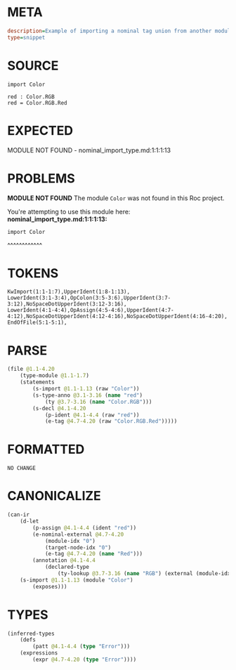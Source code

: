 # META
~~~ini
description=Example of importing a nominal tag union from another module
type=snippet
~~~
# SOURCE
~~~roc
import Color

red : Color.RGB
red = Color.RGB.Red
~~~
# EXPECTED
MODULE NOT FOUND - nominal_import_type.md:1:1:1:13
# PROBLEMS
**MODULE NOT FOUND**
The module `Color` was not found in this Roc project.

You're attempting to use this module here:
**nominal_import_type.md:1:1:1:13:**
```roc
import Color
```
^^^^^^^^^^^^


# TOKENS
~~~zig
KwImport(1:1-1:7),UpperIdent(1:8-1:13),
LowerIdent(3:1-3:4),OpColon(3:5-3:6),UpperIdent(3:7-3:12),NoSpaceDotUpperIdent(3:12-3:16),
LowerIdent(4:1-4:4),OpAssign(4:5-4:6),UpperIdent(4:7-4:12),NoSpaceDotUpperIdent(4:12-4:16),NoSpaceDotUpperIdent(4:16-4:20),
EndOfFile(5:1-5:1),
~~~
# PARSE
~~~clojure
(file @1.1-4.20
	(type-module @1.1-1.7)
	(statements
		(s-import @1.1-1.13 (raw "Color"))
		(s-type-anno @3.1-3.16 (name "red")
			(ty @3.7-3.16 (name "Color.RGB")))
		(s-decl @4.1-4.20
			(p-ident @4.1-4.4 (raw "red"))
			(e-tag @4.7-4.20 (raw "Color.RGB.Red")))))
~~~
# FORMATTED
~~~roc
NO CHANGE
~~~
# CANONICALIZE
~~~clojure
(can-ir
	(d-let
		(p-assign @4.1-4.4 (ident "red"))
		(e-nominal-external @4.7-4.20
			(module-idx "0")
			(target-node-idx "0")
			(e-tag @4.7-4.20 (name "Red")))
		(annotation @4.1-4.4
			(declared-type
				(ty-lookup @3.7-3.16 (name "RGB") (external (module-idx "0") (target-node-idx "0"))))))
	(s-import @1.1-1.13 (module "Color")
		(exposes)))
~~~
# TYPES
~~~clojure
(inferred-types
	(defs
		(patt @4.1-4.4 (type "Error")))
	(expressions
		(expr @4.7-4.20 (type "Error"))))
~~~

